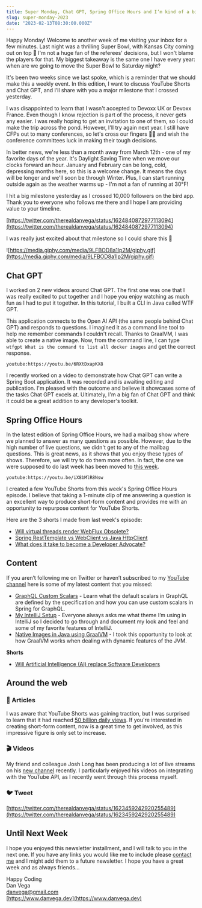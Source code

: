 ```yaml
---
title: Super Monday, Chat GPT, Spring Office Hours and I’m kind of a big deal.
slug: super-monday-2023
date: "2023-02-13T08:30:00.000Z"
---
```


Happy Monday! Welcome to another week of me visiting your inbox for a few minutes. Last night was a thrilling Super Bowl, with Kansas City coming out on top 🎉 I'm not a huge fan of the referees' decisions, but I won't blame the players for that. My biggest takeaway is the same one I have every year: when are we going to move the Super Bowl to Saturday night?

It's been two weeks since we last spoke, which is a reminder that we should make this a weekly event. In this edition, I want to discuss YouTube Shorts and Chat GPT, and I’ll share with you a major milestone that I crossed yesterday.

I was disappointed to learn that I wasn't accepted to Devoxx UK or Devoxx France. Even though I know rejection is part of the process, it never gets any easier. I was really hoping to get an invitation to one of them, so I could make the trip across the pond. However, I'll try again next year. I still have CFPs out to many conferences, so let's cross our fingers 🤞🏻 and wish the conference committees luck in making their tough decisions.

In better news, we're less than a month away from March 12th - one of my favorite days of the year. It's Daylight Saving Time when we move our clocks forward an hour. January and February can be long, cold, depressing months here, so this is a welcome change. It means the days will be longer and we'll soon be through Winter. Plus, I can start running outside again as the weather warms up - I'm not a fan of running at 30°F!

I hit a big milestone yesterday as I crossed 10,000 followers on the bird app. Thank you to everyone who follows me there and I hope I am providing value to your timeline.

[https://twitter.com/therealdanvega/status/1624840872977113094](https://twitter.com/therealdanvega/status/1624840872977113094)

I was really just excited about that milestone so I could share this 🤣

![https://media.giphy.com/media/9LFBOD8a1Ip2M/giphy.gif](https://media.giphy.com/media/9LFBOD8a1Ip2M/giphy.gif)

## Chat GPT

I worked on 2 new videos around Chat GPT. The first one was one that I was really excited to put together and I hope you enjoy watching as much fun as I had to put it together. In this tutorial, I built a CLI in Java called WTF GPT.

This application connects to the Open AI API (the same people behind Chat GPT) and responds to questions. I imagined it as a command line tool to help me remember commands I couldn't recall. Thanks to GraalVM, I was able to create a native image. Now, from the command line, I can type `wtfgpt What is the command to list all docker images` and get the correct response.

`youtube:https://youtu.be/6RXtDxapKX8`

I recently worked on a video to demonstrate how Chat GPT can write a Spring Boot application. It was recorded and is awaiting editing and publication. I'm pleased with the outcome and believe it showcases some of the tasks Chat GPT excels at. Ultimately, I'm a big fan of Chat GPT and think it could be a great addition to any developer's toolkit.

## Spring Office Hours

In the latest edition of Spring Office Hours, we had a mailbag show where we planned to answer as many questions as possible. However, due to the high number of live questions, we didn't get to any of the mailbag questions. This is great news, as it shows that you enjoy these types of shows. Therefore, we will try to do them more often. In fact, the one we were supposed to do last week has been moved to [this week](http://www.springofficehours.io).

`youtube:https://youtu.be/iX8bMlR8Nsw`

I created a few YouTube Shorts from this week's Spring Office Hours episode. I believe that taking a 1-minute clip of me answering a question is an excellent way to produce short-form content and provides me with an opportunity to repurpose content for YouTube Shorts.

Here are the 3 shorts I made from last week's episode:

- [Will virtual threads render WebFlux Obsolete?](https://youtube.com/shorts/JZu94r1CTYI?feature=share)
- [Spring RestTemplate vs WebClient vs Java HttpClient](https://youtube.com/shorts/vas12Uao1UQ?feature=share)
- [What does it take to become a Developer Advocate?](https://youtube.com/shorts/RW6DsRQV_4M?feature=share)

## Content

If you aren’t following me on Twitter or haven’t subscribed to my [YouTube channel](https://www.youtube.com/@danvega) here is some of my latest content that you missed:

- [GraphQL Custom Scalars](https://youtu.be/ooknmgr4WiA) - Learn what the default scalars in GraphQL are defined by the specification and how you can use custom scalars in Spring for GraphQL.
- [My IntelliJ Setup](https://youtu.be/g78is10FjF0) - Everyone always asks me what theme I’m using in IntelliJ so I decided to go through and document my look and feel and some of my favorite features of IntelliJ.
- [Native Images in Java using GraalVM](https://youtu.be/Rk4zfvVvRks) - I took this opportunity to look at how GraalVM works when dealing with dynamic features of the JVM.

**Shorts**

- [Will Artificial Intelligence (AI) replace Software Developers](https://youtube.com/shorts/m3MkJQ_Hn0k?feature=share)

## Around the web

### 📝 Articles

I was aware that YouTube Shorts was gaining traction, but I was surprised to learn that it had reached [50 billion daily views](https://techcrunch.com/2023/02/03/google-says-youtube-shorts-has-crossed-50-billion-daily-views/). If you're interested in creating short-form content, now is a great time to get involved, as this impressive figure is only set to increase.

### 🎬 Videos

My friend and colleague Josh Long has been producing a lot of live streams on his [new channel](https://www.youtube.com/@coffeesoftware) recently. I particularly enjoyed his videos on integrating with the YouTube API, as I recently went through this process myself.

### 🐦 Tweet

[https://twitter.com/therealdanvega/status/1623459242920255489](https://twitter.com/therealdanvega/status/1623459242920255489)

## Until Next Week

I hope you enjoyed this newsletter installment, and I will talk to you in the next one. If you have any links you would like me to include please [contact me](http://twitter.com/therealdanvega) and I might add them to a future newsletter. I hope you have a great week and as always friends...

Happy Coding<br/>
Dan Vega<br/>
danvega@gmail.com<br/>
[https://www.danvega.dev](https://www.danvega.dev)<br/>

